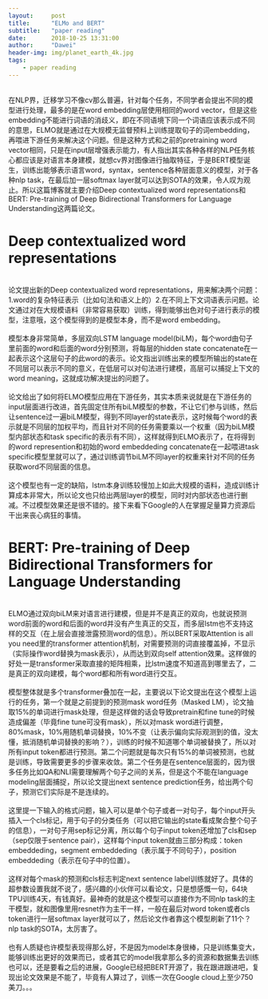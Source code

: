 ```yaml
---
layout:     post
title:      "ELMo and BERT"
subtitle:   "paper reading"
date:       2018-10-25 13:31:00
author:     "Dawei"
header-img: img/planet_earth_4k.jpg
tags:
    - paper reading
---   
```

<br>在NLP界，迁移学习不像cv那么普遍，针对每个任务，不同学者会提出不同的模型进行处理，最多的是在word embedding层使用相同的word vector，但是这些embedding不能进行词语的消歧义，即在不同语境下同一个词语应该表示成不同的意思，ELMO就是通过在大规模无监督预料上训练提取句子的词embedding，再喂进下游任务来解决这个问题。但是这种方式和之前的pretraining word vector相同，只是在input层增强表示能力，有人指出其实各种各样的NLP任务核心都应该是对语言本身建模，就想cv界对图像进行抽取特征，于是BERT模型诞生，训练出能够表示语言word，syntax，sentence各种层面意义的模型，对于各种nlp task，在最后加一层softmax layer就可以达到SOTA的效果，令人叹为观止。所以这篇博客就主要介绍Deep contextualized word representations和BERT: Pre-training of Deep Bidirectional Transformers for Language Understanding这两篇论文。<br/>

# Deep contextualized word representations
<br>论文提出新的Deep contextualized word representations，用来解决两个问题：1.word的复杂特征表示（比如句法和语义上的）2.在不同上下文词语表示问题。论文通过对在大规模语料（非常容易获取）训练，得到能够出色对句子进行表示的模型，注意哦，这个模型得到的是模型本身，而不是word embedding。<br/>
<br>模型本身非常简单，多层双向LSTM language model(biLM)，每个word由句子里前面的word和后面的word分别预测，将每层的hidden state concatenate在一起表示这个这层句子的此word的表示。论文指出训练出来的模型所输出的state在不同层可以表示不同的意义，在低层可以对句法进行建模，高层可以捕捉上下文的word meaning，这就成功解决提出的问题了。<br/>
<br>论文给出了如何将ELMO模型应用在下游任务，其实本质来说就是在下游任务的input层面进行改进，首先固定住所有biLM模型的参数，不让它们参与训练，然后让sentence过一遍biLM模型，得到不同layer的state表示，这时候每个word的表示就是不同层的加权平均，而且针对不同的任务需要乘以一个权重（因为biLM模型内部状态和task specific的表示有不同），这样就得到ELMO表示了，在将得到的word represention和初始的word embeddeding concatenate在一起喂进task specific模型里就可以了，通过训练调节biLM不同layer的权重来针对不同的任务获取word不同层面的信息。<br/>
<br>这个模型也有一定的缺陷，lstm本身训练较慢加上如此大规模的语料，造成训练计算成本非常大，所以论文也只给出两层layer的模型，同时对内部状态也进行删减。不过模型效果还是很不错的。接下来看下Google的人在掌握足量算力资源后干出来丧心病狂的事情。<br/>

# BERT: Pre-training of Deep Bidirectional Transformers for Language Understanding
<br>ELMO通过双向biLM来对语言进行建模，但是并不是真正的双向，也就说预测word前面的word和后面的word并没有产生真正的交互，而多层lstm也不支持这样的交互（在上层会直接泄露预测word的信息）。所以BERT采取Attention is all you need里的transformer attention机制，对需要预测的词直接覆盖掉，不显示（实际操作word替换为mask表示），从而达到双向self attention效果。这样做的好处一是transformer采取直接的矩阵相乘，比lstm速度不知道高到哪里去了，二是真正的双向建模，每个word都和所有word进行交互。<br/>
<br>模型整体就是多个transformer叠加在一起，主要说以下论文提出在这个模型上运行的任务，第一个就是之前提到的预测mask word任务（Masked LM），论文抽取15%的单词进行mask处理，但是这样做的话会导致pretrain和fine tune的时候造成偏差（毕竟fine tune可没有mask），所以对mask word进行调整，80%mask，10%用随机单词替换，10%不变（让表示偏向实际观测到的值，没太懂，抵消随机单词替换的影响？），训练的时候不知道哪个单词被替换了，所以对所有input token都进行预测。第二个问题就是每次只有15%的单词被预测，也就是训练，导致需要更多的步骤来收敛。第二个任务是在sentence层面的，因为很多任务比如QA和NLI需要理解两个句子之间的关系，但是这个不能在language modeling层面捕捉，所以论文提出next sentence prediction任务，给出两个句子，预测它们实际是不是连续的。<br/>
<br>这里提一下输入的格式问题，输入可以是单个句子或者一对句子，每个input开头插入一个cls标记，用于句子的分类任务（可以把它输出的state看成聚合整个句子的信息），一对句子用sep标记分离，所以每个句子input token还增加了cls和sep（sep仅限于sentence pair），这样每个input token就由三部分构成：token embeddeding，segment embeddeding（表示属于不同句子），position embeddeding（表示在句子中的位置）。<br/>
<br>这样对每个mask的预测和cls标志判定next sentence label训练就好了。具体的超参数设置我就不说了，感兴趣的小伙伴可以看论文，只是想感慨一句，64块TPU训练4天，有钱真好。最神奇的就是这个模型可以直接作为不同nlp task的主干模型，就和图像里用resnet作为主干一样，一般在最后对word token或者cls token进行一层softmax layer就可以了，然后论文作者靠这个模型刷新了11个？nlp task的SOTA，太厉害了。<br/>
<br>也有人质疑也许模型表现得那么好，不是因为model本身很棒，只是训练集变大，能够训练出更好的效果而已，或者其它的model我拿那么多的资源和数据集去训练也可以，还是要看之后的进展，Google已经把BERT开源了，我在跟进跟进吧，复现出论文效果是不能了，毕竟有人算过了，训练一次在Google cloud上至少750美刀。。。<br/>